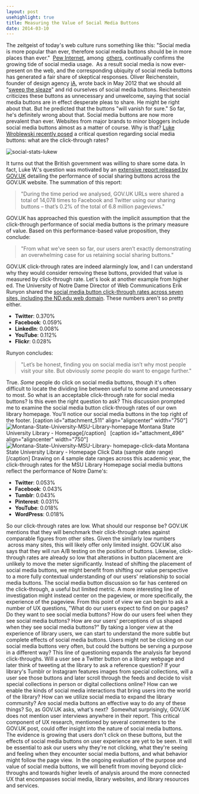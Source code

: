 ```yaml
---
layout: post
usehighlight: true
title: Measuring the Value of Social Media Buttons
date: 2014-03-10
---
```




The zeitgeist of today's web culture runs something like this: "Social media is more popular than ever, therefore social media buttons should be in more places than ever."  [Pew Internet](http://www.pewinternet.org/2013/12/30/social-media-update-2013/ "Pew Internet Social Media 2013"), among  [others](http://www.slideshare.net/karanbhujbal/the-state-of-social-media2012-comscore-report "comScore state of social media"), continually confirms the growing tide of social media usage.  As a result social media is now ever-present on the web, and the corresponding ubiquity of social media buttons has generated a fair share of skeptical responses. Oliver Reichenstein, founder of design agency [iA](http://ia.net/ "information architects design agency"), wrote back in May 2012 that we should all "[sweep the sleaze](http://ia.net/blog/sweep-the-sleaze/ "sweep the sleaze getting rid of social buttons")" and rid ourselves of social media buttons. Reichenstein criticizes these buttons as unnecessary and unwelcome, saying that social media buttons are in effect desperate pleas to share. He might be right about that. But he predicted that the buttons "will vanish for sure." So far, he's definitely wrong about that. Social media buttons are now more prevalent than ever. Websites from major brands to minor bloggers include social media buttons almost as a matter of course. Why is that? [Luke Wroblewski recently posed](https://twitter.com/lukew/status/439172752218406912) a critical question regarding social media buttons: what are the click-through rates?

![social-stats-lukew](http://scottwhyoung.com/wp-content/uploads/2014/03/social-stats-lukew.png)

It turns out that the British government was willing to share some data. In fact, Luke W.'s question was motivated by an [extensive report released by GOV.UK](https://insidegovuk.blog.gov.uk/2014/02/20/gov-uk-social-sharing-buttons-the-first-10-weeks/ "GOV.UK social sharing buttons: the first 10 weeks") detailing the performance of social sharing buttons across the GOV.UK website. The summation of this report:

> "During the time period we analysed, GOV.UK URLs were shared a total of 14,078 times to Facebook and Twitter using our sharing buttons – that’s 0.2% of the total of 6.8 million pageviews."

GOV.UK has approached this question with the implicit assumption that the click-through performance of social media buttons is the primary measure of value. Based on this performance-based value proposition, they conclude:

> "From what we’ve seen so far, our users aren’t exactly demonstrating an overwhelming case for us retaining social sharing buttons."

GOV.UK click-through rates are indeed alarmingly low, and I can understand why they would consider removing these buttons, provided that value is measured by click-through rate. Let's look at another example from higher ed. The University of Notre Dame Director of Web Communications Erik Runyon shared the [social media button click-through rates across seven sites, including the ND.edu web domain](http://weedygarden.net/2014/02/social-media-click-stats/ "notre dame social media click through rates"). These numbers aren't so pretty either.

*   **Twitter**: 0.370%
*   **Facebook**: 0.059%
*   **LinkedIn**: 0.008%
*   **YouTube**: 0.112%
*   **Flickr**: 0.028%

Runyon concludes:

> "Let’s be honest, finding you on social media isn’t why most people visit your site. But obviously _some_ people do want to engage further."

True. _Some_ people do click on social media buttons, though it's often difficult to locate the dividing line between useful to some and unnecessary to most. So what is an acceptable click-through rate for social media buttons? Is this even the right question to ask? This discussion prompted me to examine the social media button click-through rates of our own library homepage. You'll notice our social media buttons in the top right of the footer. \[caption id="attachment\_511" align="aligncenter" width="750"\]![Montana-State-University-MSU-Library-homepage](http://scottwhyoung.com/wp-content/uploads/2014/03/Montana-State-University-MSU-Library-homepage-780x1024.png "Montana State University Library - Homepage") Montana State University Library - Homepage\[/caption\]   \[caption id="attachment\_496" align="aligncenter" width="750"\]![Montana-State-University-MSU-Library- homepage-click-data](http://scottwhyoung.com/wp-content/uploads/2014/03/Montana-State-University-MSU-Library-homepage-click-data-779x1024.png "Montana State University Library - Homepage Click Data") Montana State University Library - Homepage Click Data (sample date range)\[/caption\] Drawing on 4 sample date ranges across this academic year, the click-through rates for the MSU Library Homepage social media buttons reflect the performance of Notre Dame's:

*   **Twitter**: 0.053%
*   **Facebook**: 0.043%
*   **Tumblr**: 0.043%
*   **Pinterest**: 0.031%
*   **YouTube**: 0.018%
*   **WordPress**: 0.018%

So our click-through rates are low. What should our response be? GOV.UK mentions that they will benchmark their click-through rates against comparable figures from other sites. Given the similarly low numbers  across many sites, this will likely offer only limited insight. GOV.UK also says that they will run A/B testing on the position of buttons. Likewise, click-through rates are already so low that alterations in button placement are unlikely to move the meter significantly. Instead of shifting the placement of social media buttons, we might benefit from shifting our value perspective to a more fully contextual understanding of our users' relationship to social media buttons. The social media button discussion so far has centered on the click-through, a useful but limited metric. A more interesting line of investigation might instead center on the pageview, or more specifically, the experience of the pageview. From this point of view we can begin to ask a number of UX questions, "What do our users expect to find on our pages? Do they want to see social media buttons? How do our users feel when they see social media buttons? How are our users' perceptions of us shaped when they see social media buttons?" By taking a longer view at the experience of library users, we can start to understand the more subtle but complete effects of social media buttons. Users might not be clicking on our social media buttons very often, but could the buttons be serving a purpose in a different way? This line of questioning expands the analysis far beyond click-throughs. Will a user see a Twitter button on a library webpage and later think of tweeting at the library to ask a reference question? If your library's Tumblr or Instagram features images from special collections, will a user see those buttons and later scroll through the feeds and decide to visit special collections in person or digital collections online? How can we enable the kinds of social media interactions that bring users into the world of the library? How can we utilize social media to expand the library community? Are social media buttons an effective way to do any of these things? So, as GOV.UK asks, what's next?  Somewhat surprisingly, GOV.UK does not mention user interviews anywhere in their report. This critical component of UX research, mentioned by several commenters to the GOV.UK post, could offer insight into the nature of social media buttons. The evidence is growing that users don't click on these buttons, but the effects of social media buttons on user experience are yet to be seen. It will be essential to ask our users why they're not clicking, what they're seeing and feeling when they encounter social media buttons, and what behavior might follow the page view.  In the ongoing evaluation of the purpose and value of social media buttons, we will benefit from moving beyond click-throughs and towards higher levels of analysis around the more connected UX that encompasses social media, library websites, and library resources and services.
